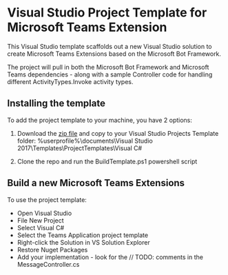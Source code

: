 # Visual Studio Project Template for Microsoft Teams Extension

This Visual Studio template scaffolds out a new Visual Studio solution to create Microsoft Teams Extensions based on the Microsoft Bot Framework.

The project will pull in both the Microsoft Bot Framework and Microsoft Teams dependencies - along with a sample Controller code for handling different ActivityTypes.Invoke activity types.

## Installing the template

To add the project template to your machine, you have 2 options:

1. Download the [zip file](https://github.com/daltskin/MicrosoftTeams-VisualStudio-Template/raw/master/Teams%20Application.zip) and copy to your Visual Studio Projects Template folder: %userprofile%\documents\Visual Studio 2017\Templates\ProjectTemplates\Visual C#

2. Clone the repo and run the BuildTemplate.ps1 powershell script

## Build a new Microsoft Teams Extensions

To use the project template:

* Open Visual Studio
* File New Project
* Select Visual C#
* Select the Teams Application project template
* Right-click the Solution in VS Solution Explorer
* Restore Nuget Packages
* Add your implementation - look for the // TODO: comments in the MessageController.cs 

